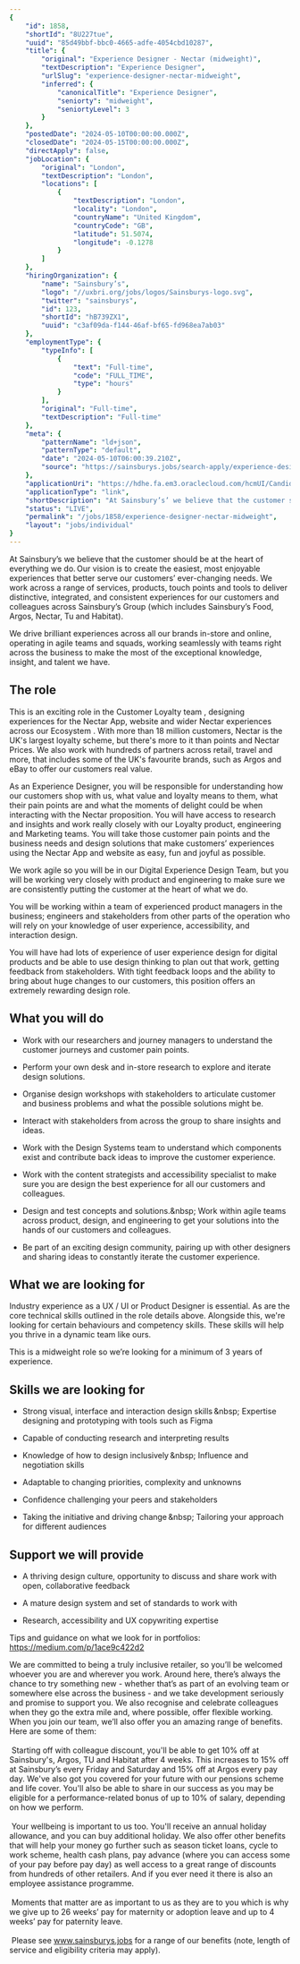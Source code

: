 ```yaml
---
{
	"id": 1858,
	"shortId": "8U227tue",
	"uuid": "85d49bbf-bbc0-4665-adfe-4054cbd10287",
	"title": {
		"original": "Experience Designer - Nectar (midweight)",
		"textDescription": "Experience Designer",
		"urlSlug": "experience-designer-nectar-midweight",
		"inferred": {
			"canonicalTitle": "Experience Designer",
			"seniorty": "midweight",
			"seniortyLevel": 3
		}
	},
	"postedDate": "2024-05-10T00:00:00.000Z",
	"closedDate": "2024-05-15T00:00:00.000Z",
	"directApply": false,
	"jobLocation": {
		"original": "London",
		"textDescription": "London",
		"locations": [
			{
				"textDescription": "London",
				"locality": "London",
				"countryName": "United Kingdom",
				"countryCode": "GB",
				"latitude": 51.5074,
				"longitude": -0.1278
			}
		]
	},
	"hiringOrganization": {
		"name": "Sainsbury’s",
		"logo": "//uxbri.org/jobs/logos/Sainsburys-logo.svg",
		"twitter": "sainsburys",
		"id": 123,
		"shortId": "hB739ZX1",
		"uuid": "c3af09da-f144-46af-bf65-fd968ea7ab03"
	},
	"employmentType": {
		"typeInfo": [
			{
				"text": "Full-time",
				"code": "FULL_TIME",
				"type": "hours"
			}
		],
		"original": "Full-time",
		"textDescription": "Full-time"
	},
	"meta": {
		"patternName": "ld+json",
		"patternType": "default",
		"date": "2024-05-10T06:00:39.210Z",
		"source": "https://sainsburys.jobs/search-apply/experience-designer-nectar-midweight--234122/?utm_medium=third+party&utm_source=indeed_free"
	},
	"applicationUri": "https://hdhe.fa.em3.oraclecloud.com/hcmUI/CandidateExperience/en/sites/CX/requisitions/preview/234122/apply/email?mode=location&utm_medium=third+party&utm_source=indeed_free",
	"applicationType": "link",
	"shortDescription": "At Sainsbury’s’ we believe that the customer should be at the heart of everything we do. Our vision is to create the easiest, most enjoyable experiences that better serve our customers’ ever-changing",
	"status": "LIVE",
	"permalink": "/jobs/1858/experience-designer-nectar-midweight",
	"layout": "jobs/individual"
}
---
```

<p>At Sainsbury’s we believe that the customer should be at the heart of everything we do. Our vision is to create the easiest, most enjoyable experiences that better serve our customers’ ever-changing needs. We work across a range of services, products, touch points and tools to deliver distinctive, integrated, and consistent experiences for our customers and colleagues across Sainsbury’s Group (which includes Sainsbury’s Food, Argos, Nectar, Tu and Habitat).</p><p>We drive brilliant experiences across all our brands in-store and online, operating in agile teams and squads, working seamlessly with teams right across the business to make the most of the exceptional knowledge, insight, and talent we have.</p><h2>The role</h2><p>This is an exciting role in the Customer Loyalty team , designing experiences for the Nectar App, website and wider Nectar experiences across our Ecosystem . With more than 18 million customers, Nectar is the UK's largest loyalty scheme, but there's more to it than points and Nectar Prices. We also work with hundreds of partners across retail, travel and more, that includes some of the UK's favourite brands, such as Argos and eBay to offer our customers real value.</p><p>As an Experience Designer, you will be responsible for understanding how our customers shop with us, what value and loyalty means to them, what their pain points are and what the moments of delight could be when interacting with the Nectar proposition. You will have access to research and insights and work really closely with our Loyalty product, engineering and Marketing teams. You will take those customer pain points and the business needs and design solutions that make customers’ experiences using the Nectar App and website as easy, fun and joyful as possible.</p><p>We work agile so you will be in our Digital Experience Design Team, but you will be working very closely with product and engineering to make sure we are consistently putting the customer at the heart of what we do.</p><p>You will be working within a team of experienced product managers in the business; engineers and stakeholders from other parts of the operation who will rely on your knowledge of user experience, accessibility, and interaction design.</p><p>You will have had lots of experience of user experience design for digital products and be able to use design thinking to plan out that work, getting feedback from stakeholders. With tight feedback loops and the ability to bring about huge changes to our customers, this position offers an extremely rewarding design role.</p><h2>What you will do</h2><ul><li><p>Work with our researchers and journey managers to understand the customer journeys and customer pain points.</p></li><li><p>Perform your own desk and in-store research to explore and iterate design solutions.</p></li><li><p>Organise design workshops with stakeholders to articulate customer and business problems and what the possible solutions might be.</p></li><li><p>Interact with stakeholders from across the group to share insights and ideas.</p></li><li><p>Work with the Design Systems team to understand which components exist and contribute back ideas to improve the customer experience.</p></li><li><p>Work with the content strategists and accessibility specialist to make sure you are design the best experience for all our customers and colleagues.</p></li><li><p>Design and test concepts and solutions.&amp;nbsp; Work within agile teams across product, design, and engineering to get your solutions into the hands of our customers and colleagues.</p></li><li><p>Be part of an exciting design community, pairing up with other designers and sharing ideas to constantly iterate the customer experience.</p></li></ul><h2>What we are looking for</h2><p>Industry experience as a UX / UI or Product Designer is essential. As are the core technical skills outlined in the role details above. Alongside this, we're looking for certain behaviours and competency skills. These skills will help you thrive in a dynamic team like ours.</p><p>This is a midweight role so we’re looking for a minimum of 3 years of experience.</p><h2>Skills we are looking for</h2><ul><li><p>Strong visual, interface and interaction design skills &amp;nbsp; Expertise designing and prototyping with tools such as Figma </p></li><li><p>Capable of conducting research and interpreting results </p></li><li><p>Knowledge of how to design inclusively &amp;nbsp; Influence and negotiation skills </p></li><li><p>Adaptable to changing priorities, complexity and unknowns </p></li><li><p>Confidence challenging your peers and stakeholders </p></li><li><p>Taking the initiative and driving change &amp;nbsp; Tailoring your approach for different audiences </p></li></ul><h2>Support we will provide</h2><ul><li><p>A thriving design culture, opportunity to discuss and share work with open, collaborative feedback</p></li><li><p>A mature design system and set of standards to work with</p></li><li><p>Research, accessibility and UX copywriting expertise</p></li></ul><p>Tips and guidance on what we look for in portfolios: <a target="_blank" rel="noopener noreferrer nofollow" href="https://medium.com/p/1ace9c422d2">https://medium.com/p/1ace9c422d2</a></p><p>We are committed to being a truly inclusive retailer, so you’ll be welcomed whoever you are and wherever you work. Around here, there’s always the chance to try something new&nbsp;-&nbsp;whether that’s as part of an evolving team or somewhere else across the business - and we take development seriously and promise to support you. We also recognise and celebrate colleagues when they go the extra mile and, where possible, offer flexible working. When you join our team, we’ll also offer you an amazing range of benefits. Here are some of them:<br>&nbsp;<br>&nbsp;Starting off with colleague discount, you'll be able to get 10% off at Sainsbury's, Argos, TU and Habitat after 4 weeks. This increases to 15% off at Sainsbury’s every Friday and Saturday and 15% off at Argos every pay day. We've also got you covered for your future with our pensions scheme and life cover. You'll also be able to share in our success as you may be eligible for a performance-related bonus of up to 10% of salary, depending on how we perform. &nbsp;<br>&nbsp;<br>&nbsp;Your wellbeing is important to us too. You'll receive an annual holiday allowance, and you can buy additional holiday. We also offer other benefits that will help your money go further such as season ticket loans, cycle to work scheme, health cash plans, pay advance (where you can access some of your pay before pay day) as well access to a great range of discounts from hundreds of other retailers. And if you ever need it there is also an employee assistance programme.<br>&nbsp;<br>&nbsp;Moments that matter are as important to us as they are to you which is why we give up to 26 weeks’ pay for maternity or adoption leave and up to 4 weeks’ pay for paternity leave.&nbsp;<br>&nbsp;<br>&nbsp;Please see <a target="_blank" rel="noopener noreferrer nofollow" href="http://www.sainsburys.jobs">www.sainsburys.jobs</a> for a range of our benefits (note, length of service and eligibility criteria may apply).</p>
